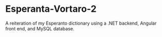 # Esperanta-Vortaro-2
A reiteration of my Esperanto dictionary using a .NET backend, Angular front end, and MySQL database.

